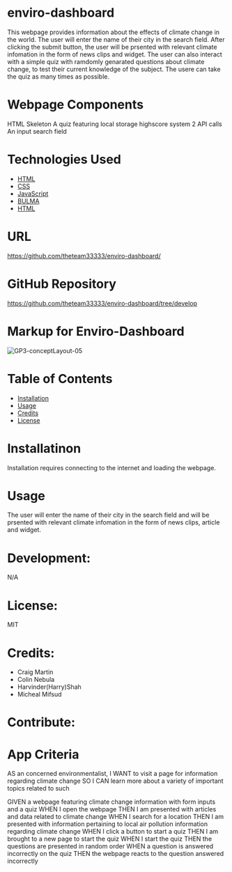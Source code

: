 # enviro-dashboard


This webpage provides information about the effects of climate change in the world. The user will enter the name of their city in the search field. After clicking the submit button, the user will be prsented with relevant climate infomation in the form of news clips and widget. The user can also interact with a simple quiz with ramdomly genarated questions about climate change, to test their current knowledge of the subject. The usere can take the quiz as many times as possible.

# Webpage Components
HTML Skeleton
A quiz featuring local storage highscore system
2 API calls
An input search field

# Technologies Used
* [HTML](#HTML)
* [CSS](#CSS)
* [JavaScript](#JavaScript)
* [BULMA](#BULMAFramework)
* [HTML](#JQuery)


# URL
https://github.com/theteam33333/enviro-dashboard/

# GitHub Repository
https://github.com/theteam33333/enviro-dashboard/tree/develop


# Markup for Enviro-Dashboard
![GP3-conceptLayout-05](https://user-images.githubusercontent.com/57843842/128086175-0038eb7a-d9a3-42d6-a770-722d40bc2f33.jpg)



# Table of Contents

* [Installation](#installation)
* [Usage](#usage)
* [Credits](#credits)
* [License](#license)


# Installatinon
Installation requires connecting to the internet and loading the webpage.

# Usage 
The user will enter the name of their city in the search field and will be prsented with relevant climate infomation in the form of news clips, article and widget.

# Development: 
N/A

# License: 
MIT

# Credits: 
* Craig Martin
* Colin Nebula
* Harvinder(Harry)Shah
* Micheal Mifsud


# Contribute:

# App Criteria
AS an concerned environmentalist,
I WANT to visit a page for information regarding climate change
SO I CAN learn more about a variety of important topics related to such

GIVEN a webpage featuring climate change information with form inputs and a quiz
WHEN I open the webpage
THEN I am presented with articles and data related to climate change
WHEN I search for a location
THEN I am presented with information pertaining to local air pollution information regarding climate change
WHEN I click a button to start a quiz
THEN I am brought to a new page to start the quiz
WHEN I start the quiz
THEN the questions are presented in random order
WHEN a question is answered incorrectly on the quiz
THEN the webpage reacts to the question answered incorrectly